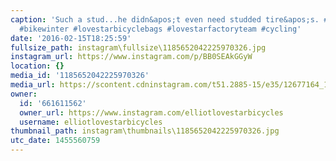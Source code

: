```yaml
---
caption: 'Such a stud...he didn&apos;t even need studded tire&apos;s. #dadjoke #fatbike
  #bikewinter #lovestarbicyclebags #lovestarfactoryteam #cycling'
date: '2016-02-15T18:25:59'
fullsize_path: instagram\fullsize\1185652042225970326.jpg
instagram_url: https://www.instagram.com/p/BB0SEAkGGyW
location: {}
media_id: '1185652042225970326'
media_url: https://scontent.cdninstagram.com/t51.2885-15/e35/12677164_1660937827505210_652305027_n.jpg?ig_cache_key=MTE4NTY1MjA0MjIyNTk3MDMyNg%3D%3D.2
owner:
  id: '661611562'
  owner_url: https://www.instagram.com/elliotlovestarbicycles
  username: elliotlovestarbicycles
thumbnail_path: instagram\thumbnails\1185652042225970326.jpg
utc_date: 1455560759
---
```

